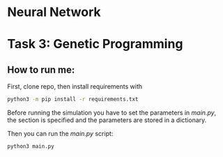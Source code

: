 # Neural Network

# Task 3: Genetic Programming
## How to run me:
First, clone repo, then install requirements with
```bash
python3 -m pip install -r requirements.txt
```
Before running the simulation you have to set the parameters in *main.py*, the section is specified and the parameters
are stored in a dictionary. 

Then you can run the *main.py* script:
```bash
python3 main.py
```